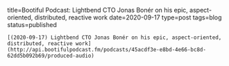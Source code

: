 
title=Bootiful Podcast: Lightbend CTO Jonas Bonér on his epic, aspect-oriented, distributed, reactive work
date=2020-09-17
type=post
tags=blog
status=published
~~~~~~
[(2020-09-17) Lightbend CTO Jonas Bonér on his epic, aspect-oriented, distributed, reactive work](http://api.bootifulpodcast.fm/podcasts/45acdf3e-e8bd-4e66-bc8d-62dd5b092b69/produced-audio) 
            
